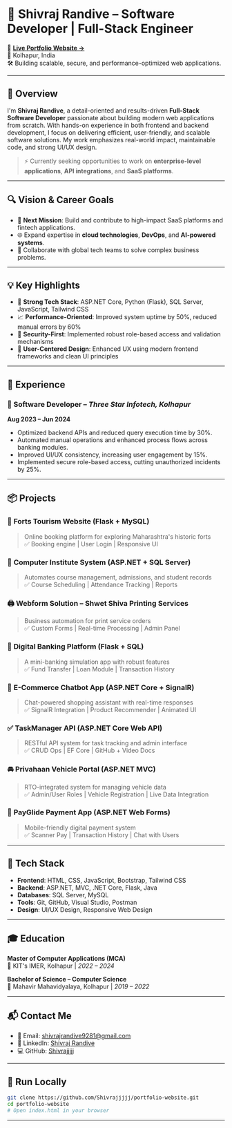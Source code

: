 # 🚀 Shivraj Randive – Software Developer | Full-Stack Engineer

🔗 **[Live Portfolio Website →](https://shivrajjjjj.github.io/portfolio-website/)**  
📍 Kolhapur, India  
🛠 Building scalable, secure, and performance-optimized web applications.

---

## 🌟 Overview

I'm **Shivraj Randive**, a detail-oriented and results-driven **Full-Stack Software Developer** passionate about building modern web applications from scratch. With hands-on experience in both frontend and backend development, I focus on delivering efficient, user-friendly, and scalable software solutions. My work emphasizes real-world impact, maintainable code, and strong UI/UX design.

> ⚡ Currently seeking opportunities to work on **enterprise-level applications**, **API integrations**, and **SaaS platforms**.

---

## 🔍 Vision & Career Goals

- 🚀 **Next Mission**: Build and contribute to high-impact SaaS platforms and fintech applications.
- 🌐 Expand expertise in **cloud technologies**, **DevOps**, and **AI-powered systems**.
- 🤝 Collaborate with global tech teams to solve complex business problems.

---

## 💡 Key Highlights

- 🧠 **Strong Tech Stack**: ASP.NET Core, Python (Flask), SQL Server, JavaScript, Tailwind CSS
- 📈 **Performance-Oriented**: Improved system uptime by 50%, reduced manual errors by 60%
- 🔐 **Security-First**: Implemented robust role-based access and validation mechanisms
- 🎯 **User-Centered Design**: Enhanced UX using modern frontend frameworks and clean UI principles

---

## 💼 Experience

### 🔧 Software Developer – *Three Star Infotech, Kolhapur*  
**Aug 2023 – Jun 2024**

- Optimized backend APIs and reduced query execution time by 30%.
- Automated manual operations and enhanced process flows across banking modules.
- Improved UI/UX consistency, increasing user engagement by 15%.
- Implemented secure role-based access, cutting unauthorized incidents by 25%.

---

## 📦 Projects

### 🏰 **Forts Tourism Website** (Flask + MySQL)
> Online booking platform for exploring Maharashtra's historic forts  
✅ Booking engine | User Login | Responsive UI

### 🏫 **Computer Institute System** (ASP.NET + SQL Server)  
> Automates course management, admissions, and student records  
✅ Course Scheduling | Attendance Tracking | Reports

### 🖨 **Webform Solution – Shwet Shiva Printing Services**  
> Business automation for print service orders  
✅ Custom Forms | Real-time Processing | Admin Panel

### 🏦 **Digital Banking Platform** (Flask + SQL)  
> A mini-banking simulation app with robust features  
✅ Fund Transfer | Loan Module | Transaction History

### 🛒 **E-Commerce Chatbot App** (ASP.NET Core + SignalR)  
> Chat-powered shopping assistant with real-time responses  
✅ SignalR Integration | Product Recommender | Animated UI

### ✅ **TaskManager API** (ASP.NET Core Web API)  
> RESTful API system for task tracking and admin interface  
✅ CRUD Ops | EF Core | GitHub + Video Docs

### 🚘 **Privahaan Vehicle Portal** (ASP.NET MVC)  
> RTO-integrated system for managing vehicle data  
✅ Admin/User Roles | Vehicle Registration | Live Data Integration

### 💸 **PayGlide Payment App** (ASP.NET Web Forms)  
> Mobile-friendly digital payment system  
✅ Scanner Pay | Transaction History | Chat with Users

---

## 🧰 Tech Stack

- **Frontend**: HTML, CSS, JavaScript, Bootstrap, Tailwind CSS  
- **Backend**: ASP.NET, MVC, .NET Core, Flask, Java  
- **Databases**: SQL Server, MySQL  
- **Tools**: Git, GitHub, Visual Studio, Postman  
- **Design**: UI/UX Design, Responsive Web Design

---

## 🎓 Education

**Master of Computer Applications (MCA)**  
📍 KIT's IMER, Kolhapur | *2022 – 2024*

**Bachelor of Science – Computer Science**  
📍 Mahavir Mahavidyalaya, Kolhapur | *2019 – 2022*

---

## 📬 Contact Me

- 📧 Email: [shivrajrandive9281@gmail.com](mailto:shivrajrandive9281@gmail.com)  
- 💼 LinkedIn: [Shivraj Randive](https://www.linkedin.com/in/shivraj-randive-6918b2232)  
- 💻 GitHub: [Shivrajjjjj](https://github.com/Shivrajjjjj)

---

## 🧪 Run Locally

```bash
git clone https://github.com/Shivrajjjjj/portfolio-website.git
cd portfolio-website
# Open index.html in your browser
```

---

